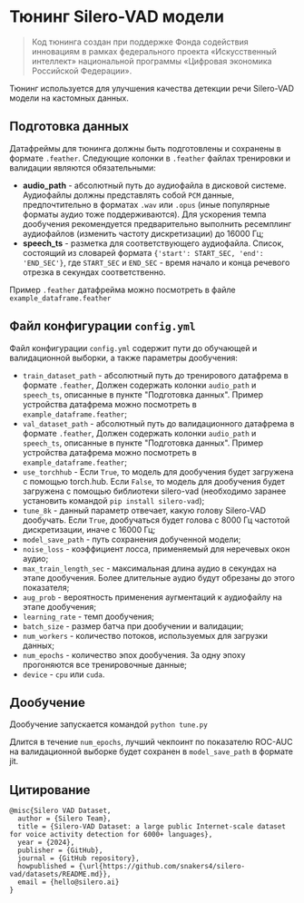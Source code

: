 # Тюнинг Silero-VAD модели

> Код тюнинга создан при поддержке Фонда содействия инновациям в рамках федерального проекта «Искусственный
интеллект» национальной программы «Цифровая экономика Российской Федерации».

Тюнинг используется для улучшения качества детекции речи Silero-VAD модели на кастомных данных.

## Подготовка данных

Датафреймы для тюнинга должны быть подготовлены и сохранены в формате `.feather`. Следующие колонки в `.feather` файлах тренировки и валидации являются обязательными:
- **audio_path** - абсолютный путь до аудиофайла в дисковой системе. Аудиофайлы должны представлять собой `PCM` данные, предпочтительно в форматах `.wav` или `.opus` (иные популярные форматы аудио тоже поддерживаются). Для ускорения темпа дообучения рекомендуется предварительно выполнить ресемплинг аудиофайлов (изменить частоту дискретизации) до 16000 Гц;
- **speech_ts** - разметка для соответствующего аудиофайла. Список, состоящий из словарей формата `{'start': START_SEC, 'end': 'END_SEC'}`, где `START_SEC` и `END_SEC` - время начало и конца речевого отрезка в секундах соответственно.

Пример `.feather` датафрейма можно посмотреть в файле `example_dataframe.feather`

## Файл конфигурации `config.yml`

Файл конфигурации `config.yml` содержит пути до обучающей и валидационной выборки, а также параметры дообучения:
- `train_dataset_path` - абсолютный путь до тренирового датафрема в формате `.feather`, Должен содержать колонки `audio_path` и `speech_ts`, описанные в пункте "Подготовка данных". Пример устройства датафрема можно посмотреть в `example_dataframe.feather`;
- `val_dataset_path` - абсолютный путь до валидационного датафрема в формате `.feather`, Должен содержать колонки `audio_path` и `speech_ts`, описанные в пункте "Подготовка данных". Пример устройства датафрема можно посмотреть в `example_dataframe.feather`;
- `use_torchhub` - Если `True`, то модель для дообучения будет загружена с помощью torch.hub. Если `False`, то модель для дообучения будет загружена с помощью библиотеки silero-vad (необходимо заранее установить командой `pip install silero-vad`);
- `tune_8k` - данный параметр отвечает, какую голову Silero-VAD дообучать. Если `True`, дообучаться будет голова с 8000 Гц частотой дискретизации, иначе с 16000 Гц;
- `model_save_path` - путь сохранения добученной модели;
- `noise_loss` - коэффициент лосса, применяемый для неречевых окон аудио;
- `max_train_length_sec` - максимальная длина аудио в секундах на этапе дообучения. Более длительные аудио будут обрезаны до этого показателя;
- `aug_prob` - вероятность применения аугментаций к аудиофайлу на этапе дообучения;
- `learning_rate` - темп дообучения;
- `batch_size` - размер батча при дообучении и валидации;
- `num_workers` - количество потоков, используемых для загрузки данных;
- `num_epochs` - количество эпох дообучения. За одну эпоху прогоняются все тренировочные данные;
- `device` - `cpu` или `cuda`.

## Дообучение

Дообучение запускается командой `python tune.py`

Длится в течение `num_epochs`, лучший чекпоинт по показателю ROC-AUC на валидационной выборке будет сохранен в `model_save_path` в формате jit.

## Цитирование

```
@misc{Silero VAD Dataset,
  author = {Silero Team},
  title = {Silero-VAD Dataset: a large public Internet-scale dataset for voice activity detection for 6000+ languages},
  year = {2024},
  publisher = {GitHub},
  journal = {GitHub repository},
  howpublished = {\url{https://github.com/snakers4/silero-vad/datasets/README.md}},
  email = {hello@silero.ai}
}
```